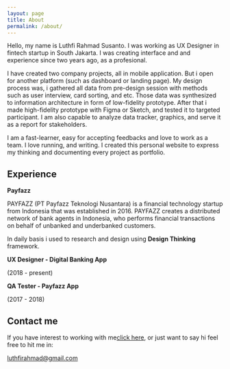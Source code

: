 ```yaml
---
layout: page
title: About
permalink: /about/
---
```


Hello, my name is Luthfi Rahmad Susanto. I was working as UX Designer in fintech startup in South Jakarta. I was creating interface and and experience since two years ago, as a profesional.

I have created two company projects, all in mobile application. But i open for another platform (such as dashboard or landing page). My design process was, i gathered all data from pre-design session with methods such as user interview, card sorting, and etc. Those data was synthesized to information architecture in form of low-fidelity prototype. After that i made high-fidelity prototype with Figma or Sketch, and tested it to targeted participant. I am also capable to analyze data tracker, graphics, and serve it as a report for stakeholders.

I am a fast-learner, easy for accepting feedbacks and love to work as a team. I love running, and writing. I created this personal website to express my thinking and documenting every project as portfolio.


## Experience

**Payfazz**

PAYFAZZ (PT Payfazz Teknologi Nusantara) is a financial technology startup from Indonesia that was established in 2016. PAYFAZZ creates a distributed network of bank agents in Indonesia, who performs financial transactions on behalf of unbanked and underbanked customers.

In daily basis i used to research and design using **Design Thinking** framework.

**UX Designer - Digital Banking App**

(2018 - present)

**QA Tester - Payfazz App**

(2017 - 2018)


## Contact me

If you have interest to working with me[click here](https://luthfirahmad.github.io/hire-me/), or just want to say hi feel free to hit me in:

[luthfirahmad@gmail.com](mailto:luthfirahmad@gmail.com)
